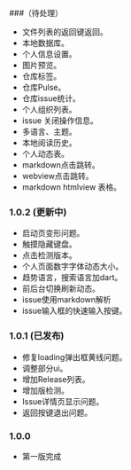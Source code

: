 
###（待处理）

* 文件列表的返回键返回。
* 本地数据库。
* 个人信息设置。
* 图片预览。
* 仓库标签。
* 仓库Pulse。
* 仓库issue统计。
* 个人组织列表。
* issue 关闭操作信息。
* 多语言、主题。
* 本地阅读历史。
* 个人动态表。
* markdown点击跳转。
* webview点击跳转。
* markdown htmlview 表格。

### 1.0.2 (更新中)

* 启动页变形问题。
* 触摸隐藏键盘。
* 点击检测版本。
* 个人页面数字字体动态大小。
* 趋势语言，搜索语言加dart。
* 前后台切换刷新动态。
* issue使用markdown解析
* issue输入框的快速输入按键。


### 1.0.1 (已发布)

* 修复loading弹出框黄线问题。
* 调整部分ui。
* 增加Release列表。
* 增加版检测。
* Issue详情页显示问题。
* 返回按键退出问题。



### 1.0.0

* 第一版完成